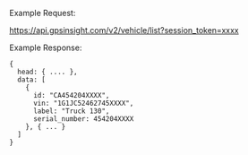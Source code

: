 Example Request:

https://api.gpsinsight.com/v2/vehicle/list?session_token=xxxx

Example Response:

    {
      head: { .... },
      data: [
        {
          id: "CA454204XXXX",
          vin: "1G1JC52462745XXXX",
          label: "Truck 130",
          serial_number: 454204XXXX
        }, { ... }
      ]
    }
